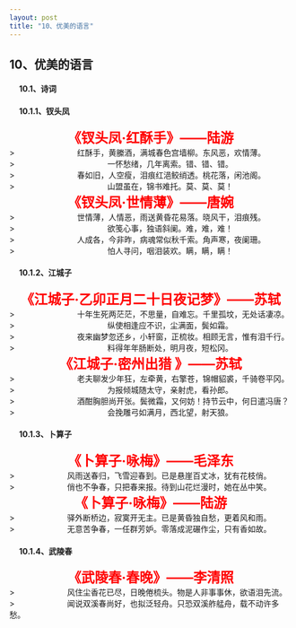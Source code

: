 ```yaml
---
layout: post
title: "10、优美的语言"
---
```


## 10、优美的语言

#### &emsp; 10.1、诗词 <br> 

#### &emsp; 10.1.1、钗头凤
<div style="text-align: center; font-size: 24px;">
<strong style="color: red;">《钗头凤·红酥手》——陆游</strong><br>
</div>
> &emsp; &emsp; &emsp; &emsp; &emsp; &emsp; 红酥手，黄縢酒，满城春色宫墙柳。东风恶，欢情薄。<br>
> &emsp; &emsp; &emsp; &emsp; &emsp; &emsp; &emsp; &emsp; &emsp; 一怀愁绪，几年离索。错、错、错。<br>
> &emsp; &emsp; &emsp; &emsp; &emsp; &emsp; 春如旧，人空瘦，泪痕红浥鲛绡透。桃花落，闲池阁。<br>
> &emsp; &emsp; &emsp; &emsp; &emsp; &emsp; &emsp; &emsp; &emsp; 山盟虽在，锦书难托。莫、莫、莫！

<div style="text-align: center; font-size: 24px;">
<strong style="color: red;">《钗头凤·世情薄》——唐婉</strong><br>
</div>
> &emsp; &emsp; &emsp; &emsp; &emsp; &emsp; 世情薄，人情恶，雨送黄昏花易落。晓风干，泪痕残。<br>
> &emsp; &emsp; &emsp; &emsp; &emsp; &emsp; &emsp; &emsp; &emsp; 欲笺心事，独语斜阑。难，难，难！<br>
> &emsp; &emsp; &emsp; &emsp; &emsp; &emsp; 人成各，今非昨，病魂常似秋千索。角声寒，夜阑珊。<br>
> &emsp; &emsp; &emsp; &emsp; &emsp; &emsp; &emsp; &emsp; &emsp; 怕人寻问，咽泪装欢。瞒，瞒，瞒！

#### &emsp; 10.1.2、江城子
<div style="text-align: center; font-size: 24px;">
<strong style="color: red;">《江城子·乙卯正月二十日夜记梦》——苏轼</strong><br>
</div>
> &emsp; &emsp; &emsp; &emsp; &emsp; &emsp; 十年生死两茫茫，不思量，自难忘。千里孤坟，无处话凄凉。<br>
> &emsp; &emsp; &emsp; &emsp; &emsp; &emsp; &emsp; &emsp; &emsp; 纵使相逢应不识，尘满面，鬓如霜。<br>
> &emsp; &emsp; &emsp; &emsp; &emsp; &emsp; 夜来幽梦忽还乡，小轩窗，正梳妆。相顾无言，惟有泪千行。<br>
> &emsp; &emsp; &emsp; &emsp; &emsp; &emsp; &emsp; &emsp; &emsp; 料得年年肠断处，明月夜，短松冈。

<div style="text-align: center; font-size: 24px;">
<strong style="color: red;">《江城子·密州出猎 》——苏轼</strong><br>
</div>
> &emsp; &emsp; &emsp; &emsp; &emsp; &emsp; 老夫聊发少年狂，左牵黄，右擎苍，锦帽貂裘，千骑卷平冈。<br>
> &emsp; &emsp; &emsp; &emsp; &emsp; &emsp; &emsp; &emsp; &emsp; 为报倾城随太守，亲射虎，看孙郎。<br>
> &emsp; &emsp; &emsp; &emsp; &emsp; &emsp; 酒酣胸胆尚开张。鬓微霜，又何妨！持节云中，何日遣冯唐？<br>
> &emsp; &emsp; &emsp; &emsp; &emsp; &emsp; &emsp; &emsp; &emsp; 会挽雕弓如满月，西北望，射天狼。

#### &emsp; 10.1.3、卜算子
<div style="text-align: center; font-size: 24px;">
<strong style="color: red;">《卜算子·咏梅》——毛泽东</strong><br>
</div>
> &emsp; &emsp; &emsp; &emsp; &emsp; 风雨送春归，飞雪迎春到。已是悬崖百丈冰，犹有花枝俏。<br>
> &emsp; &emsp; &emsp; &emsp; &emsp; 俏也不争春，只把春来报。待到山花烂漫时，她在丛中笑。<br>

<div style="text-align: center; font-size: 24px;">
<strong style="color: red;">《卜算子·咏梅》——陆游</strong><br>
</div>
> &emsp; &emsp; &emsp; &emsp; &emsp; 驿外断桥边，寂寞开无主。已是黄昏独自愁，更着风和雨。<br>
> &emsp; &emsp; &emsp; &emsp; &emsp; 无意苦争春，一任群芳妒。零落成泥碾作尘，只有香如故。<br>

#### &emsp; 10.1.4、武陵春
<div style="text-align: center; font-size: 24px;">
<strong style="color: red;">《武陵春·春晚》——李清照</strong><br>
</div>
> &emsp; &emsp; &emsp; &emsp; &emsp; 风住尘香花已尽，日晚倦梳头。物是人非事事休，欲语泪先流。<br>
> &emsp; &emsp; &emsp; &emsp; &emsp; 闻说双溪春尚好，也拟泛轻舟。只恐双溪舴艋舟，载不动许多愁。<br>
